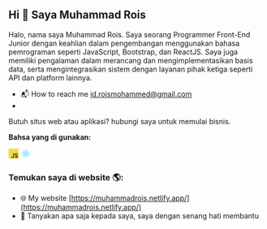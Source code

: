 ## Hi 👋 Saya Muhammad Rois


Halo, nama saya Muhammad Rois. Saya seorang Programmer Front-End Junior dengan keahlian dalam pengembangan menggunakan bahasa pemrograman seperti JavaScript, Bootstrap, dan ReactJS. Saya juga memiliki pengalaman dalam merancang dan mengimplementasikan basis data, serta mengintegrasikan sistem dengan layanan pihak ketiga seperti API dan platform lainnya.


- 📬 How to reach me [id.roismohammed@gmail.com](mailto:id.roismohammed@gmail.com)
- 
Butuh situs web atau aplikasi? hubungi saya untuk memulai bisnis.

**Bahsa yang di gunakan:**  

<code><img height="20" src="https://raw.githubusercontent.com/github/explore/80688e429a7d4ef2fca1e82350fe8e3517d3494d/topics/javascript/javascript.png"></code>
<code><img height="20" src="https://raw.githubusercontent.com/github/explore/80688e429a7d4ef2fca1e82350fe8e3517d3494d/topics/react/react.png"></code>


### Temukan saya di website 🌎:
- 🌐 My website [https://muhammadrois.netlify.app/](https://muhammadrois.netlify.app/)
- 💬 Tanyakan apa saja kepada saya, saya dengan senang hati membantu
